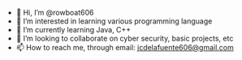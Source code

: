 - 👋 Hi, I’m @rowboat606
- 👀 I’m interested in learning various programming language
- 🌱 I’m currently learning Java, C++
- 💞️ I’m looking to collaborate on cyber security, basic projects, etc
- 📫 How to reach me, through email: jcdelafuente606@gmail.com

<!---
rowboat606/rowboat606 is a ✨ special ✨ repository because its `README.md` (this file) appears on your GitHub profile.
You can click the Preview link to take a look at your changes.
--->
